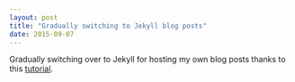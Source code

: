 ```yaml
---
layout: post
title: "Gradually switching to Jekyll blog posts"
date: 2015-09-07
---
```


Gradually switching over to Jekyll for hosting my own blog posts thanks to this [tutorial](jmcglone.com/guides/github-pages/).
